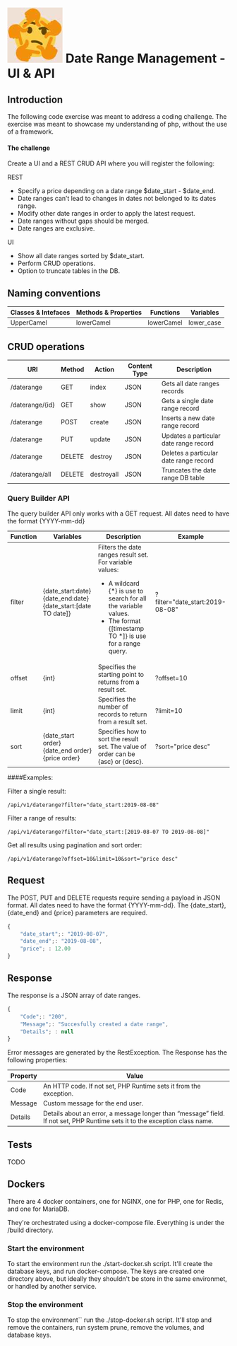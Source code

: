 # ![Project Logo](./docs/1558602896738s.jpg)  Date Range Management - UI & API

## Introduction
The following code exercise was meant to address a coding challenge. The exercise was meant to showcase my understanding of php, without the use of a framework.

#### The challenge
Create a UI and a REST CRUD API where you will register the following:

REST
- Specify a price depending on a date range $date_start - $date_end.
- Date ranges can’t lead to changes in dates not belonged to its dates range.
- Modify other date ranges in order to apply the
 latest request.
- Date ranges without gaps should be merged.
- Date ranges are exclusive. 

UI
- Show all date ranges sorted by $date_start.
- Perform CRUD operations.
- Option to truncate tables in the DB.

## Naming conventions
Classes & Intefaces | Methods & Properties | Functions | Variables
------------ | -------------  | ------------- | -------------
UpperCamel  | lowerCamel | lowerCamel | lower_case

## CRUD operations
URI | Method | Action | Content Type | Description
------------ | ------------- | ------------- | ------------ | -------------
/daterange | GET | index | JSON |  Gets all date ranges records
/daterange/{id} | GET | show |  JSON |  Gets a single date range record
/daterange | POST | create | JSON |  Inserts a new date range record
/daterange | PUT | update | JSON |  Updates a particular date range record
/daterange | DELETE | destroy | JSON |  Deletes a particular date range record
/daterange/all | DELETE | destroyall | JSON |  Truncates the date range DB table

### Query Builder API

The query builder API only works with a GET request. All dates need to have the format {YYYY-mm-dd}

Function | Variables | Description | Example
------------ | ------------- | ------------- | -------------
filter | {date_start:date}<br>{date_end:date}<br>{date_start:[date TO date]} | Filters the date ranges result set. For variable values: <ul><li>A wildcard {\*} is use to search for all the variable values.</li><li>The format {[timestamp TO *]} is use for a range query.</li></ul> | ?filter="date_start:2019-08-08"
offset | {int} | Specifies the starting point to returns from a result set. | ?offset=10
limit | {int} | Specifies the number of records to return from a result set. | ?limit=10
sort | {date_start order}<br>{date_end order}<br>{price order} | Specifies how to sort the result set. The value of order can be {asc} or {desc}. | ?sort="price desc"

####Examples:

Filter a single result:
```
/api/v1/daterange?filter="date_start:2019-08-08"
```

Filter a range of results:
```
/api/v1/daterange?filter="date_start:[2019-08-07 TO 2019-08-08]"
```

Get all results using pagination and sort order:
```
/api/v1/daterange?offset=10&limit=10&sort="price desc"
```

## Request
The POST, PUT and DELETE requests require sending a payload in JSON format. All dates need to have the format {YYYY-mm-dd}. The {date_start}, {date_end} and {price} parameters are required.
```javascript
{
    "date_start";: "2019-08-07",
    "date_end";: "2019-08-08",
    "price"; : 12.00
}
```

## Response
The response is a JSON array of date ranges.
```javascript
{
    "Code";: "200",
    "Message";: "Succesfully created a date range",
    "Details"; : null
}
```

Error messages are generated by the RestException. The Response has the following properties:

Property | Value
------------ | -------------
Code | An HTTP code. If not set, PHP Runtime sets it from the exception.
Message | Custom message for the end user.
Details | Details about an error, a message longer than “message” field. If not set, PHP Runtime sets it to the exception class name.

## Tests
TODO

## Dockers
There are 4 docker containers, one for NGINX, one for PHP, one for Redis, and
 one for MariaDB. 
 
They're orchestrated using a docker-compose file. Everything is under the
 /build directory.

### Start the environment
To start the environment run the ./start-docker.sh script. It'll create the database keys, and run docker-compose. The keys are created one directory above, but ideally they shouldn't be store in the same environmet, or handled by another service.

### Stop the environment
To stop the environment`` run the ./stop-docker.sh script. It'll stop and remove the containers, run system prune, remove the volumes, and database keys.
